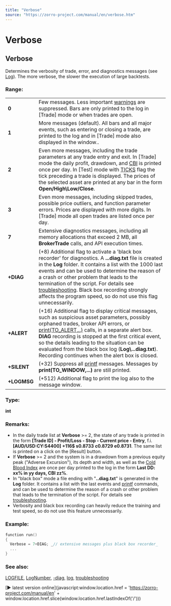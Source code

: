 ```yaml
---
title: "Verbose"
source: "https://zorro-project.com/manual/en/verbose.htm"
---
```


# Verbose

## Verbose

Determines the verbosity of trade, error, and diagnostics messages (see [Log](log.md)). The more verbose, the slower the execution of large backtests.

### Range:

<table border="0"><tbody><tr><td><strong>0</strong></td><td>Few messages. Less important <a href="errors.htm">warnings</a> are suppressed. Bars are only printed to the log in [<span class="tast">Trade</span>] mode or when trades are open.</td></tr><tr><td><strong>1</strong></td><td>More messages (default). All bars and all major events, such as entering or closing a trade, are printed to the log and in [<span class="tast">Trade</span>] mode also displayed in the window..</td></tr><tr><td><strong>2</strong></td><td>Even more messages, including the trade parameters at any trade entry and exit. In [<span class="tast">Trade</span>] mode the daily profit, drawdown, and <a href="ddscale.htm">CBI</a> is printed once per day. In [<span class="tast">Test</span>] mode with <a href="ticks.htm">TICKS</a> flag the tick preceding a trade is displayed. The prices of the selected asset are printed at any bar in the form <strong>Open/High\Low/Close</strong>.</td></tr><tr><td><strong>3</strong></td><td>Even more messages, including skipped trades, possible price outliers, and function parameter errors. Prices are displayed with more digits. In [<span class="tast">Trade</span>] mode all open trades are listed once per day.</td></tr><tr><td><strong>7</strong></td><td>Extensive diagnostics messages, including all memory allocations that exceed 2 MB, all <strong>BrokerTrade</strong> calls, and API execution times.</td></tr><tr><td><strong>+DIAG</strong></td><td>(+8) Additional flag to activate a 'black box recorder' for diagnostics. A <strong>...diag.txt</strong> file is created in the <strong>Log</strong> folder. It contains a list with the 1000 last events and can be used to determine the reason of a crash or other problem that leads to the termination of the script. For details see <a href="errors.htm#diag">troubleshooting</a>. Black box recording strongly affects the program speed, so do not use this flag unnecessarily.</td></tr><tr><td><strong>+ALERT</strong></td><td>(+16) Additional flag to display critical messages, such as suspicious asset parameters, possibly orphaned trades, broker API errors, or <a href="printf.htm">print(TO_ALERT,..)</a> calls, in a separate alert box. <strong>DIAG</strong> recording is stopped at the first critical event, so the details leading to the situation can be evaluated from the black box log (<strong>Log\...diag.txt</strong>). Recording continues when the alert box is closed.</td></tr><tr><td><strong>+SILENT</strong></td><td>(+32) Suppress all <a href="printf.htm">printf</a> messages. Messages by <strong>print(TO_WINDOW,...)</strong> are still printed.</td></tr><tr><td><strong>+LOGMSG</strong></td><td>(+512) Additional flag to print the log also to the message window.</td></tr></tbody></table>

  

### Type:

**int**

### Remarks:

*   In the daily trade list at **Verbose** >= 2, the state of any trade is printed in the form **\[Trade ID\] - Profit/Loss - Stop - Current price - Entry**, f.i. **\[AUD/USD:CY:S4400\] +116$ s0.8733** **c0.8729 e0.8731**. The same list is printed on a click on the \[Result\] button.
*   If **Verbose** >= 2 and the system is in a drawdown from a previous equity peak ("Adverse Excursion"), its depth and width, as well as the [Cold Blood Index](ddscale.md) are once per day printed to the log in the form **Last DD: xx% in yy days, CBI zz%**.
*   In "black box" mode a file ending with "**..diag.txt**" is generated in the **Log** folder. It contains a list with the last events and [printf](143_printf_print_msg.md) commands, and can be used to determine the reason of a crash or other problem that leads to the termination of the script. For details see [troubleshooting](errors.htm#diag).
*   Verbosity and black box recording can heavily reduce the training and test speed, so do not use this feature unnecessarily.

### Example:

```c
function run()
{
  Verbose = 7+DIAG; _// extensive messages plus black box recorder_ 
  ...
}
```

### See also:

[LOGFILE](018_TradeMode.md), [LogNumber](numtotalcycles.md), [\-diag](027_Command_Line_Options.md), [log](010_Log_Messages.md), [troubleshooting](errors.htm#diag)

[► latest version online](javascript:window.location.href = 'https://zorro-project.com/manual/en' + window.location.href.slice\(window.location.href.lastIndexOf\('/'\)\))